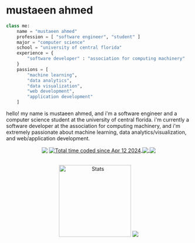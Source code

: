 # mustaeen ahmed

```python
class me:
    name = "mustaeen ahmed"
    profession = [ "software engineer", "student" ]
    major = "computer science"
    school = "university of central florida"
    experience = {
        "software developer" : "association for computing machinery"
    }
    passions = [
        "machine learning",
        "data analytics",
        "data visualization",
        "web development",
        "application development"
    ]
```

hello! my name is mustaeen ahmed, and i'm a software engineer and a computer science student at the university of central florida. i'm currently a software developer at the association for computing machinery, and i'm extremely passionate about machine learning, data analytics/visualization, and web/application development.

<div align="center">
  <img src="https://komarev.com/ghpvc/?username=must108&&style=flat-square" align="center" />
  <a href="https://wakatime.com/@018ed2fd-3e51-4094-9aed-f270538e625e">
    <img src="https://wakatime.com/badge/user/018ed2fd-3e51-4094-9aed-f270538e625e.svg" align="center" alt="Total time coded since Apr 12 2024" />
  </a>
  <a href="https://www.linkedin.com/in/mustaeenahmed/" >
    <img src="https://img.shields.io/badge/-mustaeenahmed-blue?style=flat-square&logo=Linkedin&logoColor=white&link=https://www.linkedin.com/in/mustaeenahmed/" align="center" />
  </a>
  <a href="https://www.github.com/must108" >
    <img src="https://img.shields.io/github/followers/must108?label=follow&style=social" align="center" />
  </a>
</div>
<br>

<p align="center">
  <img height=196 src="https://github-readme-stats.vercel.app/api/top-langs/?username=must108&layout=compact&hide_border=true&hide=html,jupyter%20notebook,c%2B%2B&show_icons=true&bg_color=020000&text_color=ffffff&icon_color=cba6f7&title_color=ffffff" alt="Stats"/> 
  <img src="http://github-readme-streak-stats.herokuapp.com/?user=must108&theme=highcontrast&hide_border=true&date_format=M%20j%5B%2C%20Y%5D" alt"Streak" />
</p>
